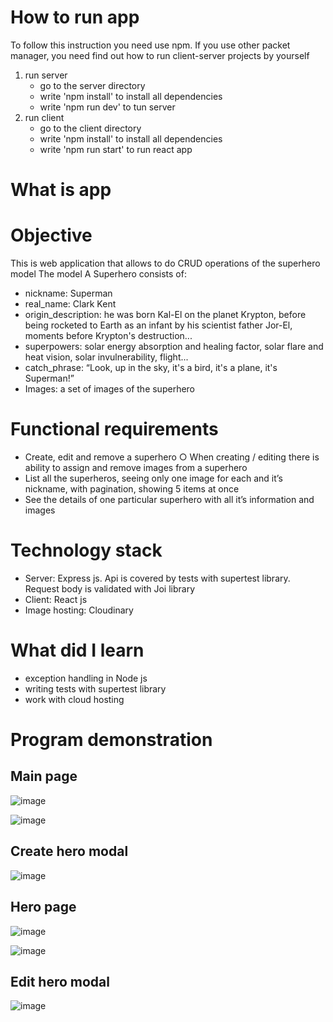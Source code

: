 # How to run app
To follow this instruction you need use npm.
If you use other packet manager, you need find out how to run client-server projects by yourself
1) run server
   - go to the server directory
   - write 'npm install' to install all dependencies
   - write 'npm run dev' to tun server
2) run client
   - go to the client directory
   - write 'npm install' to install all dependencies
   - write 'npm run start' to run react app

# What is app

# Objective
This is web application that allows to
do CRUD operations of the superhero model
The model
A Superhero consists of:
- nickname: Superman
- real_name: Clark Kent
- origin_description: he was born Kal-El on the planet Krypton, before being rocketed to
  Earth as an infant by his scientist father Jor-El, moments before Krypton's destruction...
- superpowers: solar energy absorption and healing factor, solar flare and heat vision,
  solar invulnerability, flight...
- catch_phrase: “Look, up in the sky, it's a bird, it's a plane, it's Superman!”
- Images: a set of images of the superhero

# Functional requirements
- Create, edit and remove a superhero
  ○ When creating / editing there is ability to assign and remove images from
  a superhero
- List all the superheros, seeing only one image for each and it’s nickname,
  with pagination, showing 5 items at once
- See the details of one particular superhero with all it’s information and images

# Technology stack
- Server: Express js.
  Api is covered by tests with supertest library.
  Request body is validated with Joi library
- Client: React js
- Image hosting: Cloudinary 


# What did I learn
- exception handling in Node js
- writing tests with supertest library
- work with cloud hosting

# Program demonstration
## Main page

![image](https://github.com/user-attachments/assets/eeded29c-f65b-434f-ac75-2fd29c720fed)

![image](https://github.com/user-attachments/assets/073f08a3-0c12-478a-93b0-0124b6f4198d)

## Create hero modal

![image](https://github.com/YevheniiKyr/jsn_test/assets/84139553/d1006b7c-6d49-42fa-a65a-112a28bb69c9)

## Hero page

![image](https://github.com/user-attachments/assets/4b1d6cee-b54a-4ff2-8e3e-69f3525619f1)

![image](https://github.com/user-attachments/assets/6dec719d-cdc3-4cc8-a742-4b7d3827cb90)

## Edit hero modal

![image](https://github.com/YevheniiKyr/jsn_test/assets/84139553/3d95f2a9-e82b-4524-a791-bb0ee2747ea3)





